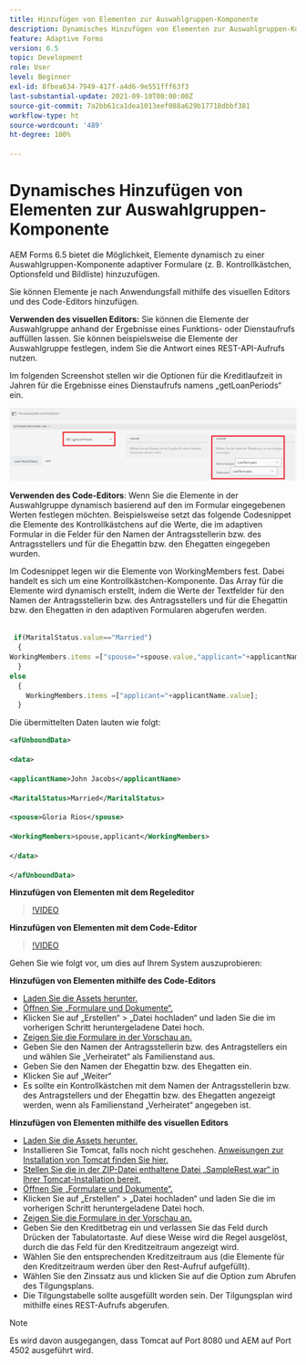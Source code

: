 ```yaml
---
title: Hinzufügen von Elementen zur Auswahlgruppen-Komponente
description: Dynamisches Hinzufügen von Elementen zur Auswahlgruppen-Komponente
feature: Adaptive Forms
version: 6.5
topic: Development
role: User
level: Beginner
exl-id: 8fbea634-7949-417f-a4d6-9e551fff63f3
last-substantial-update: 2021-09-10T00:00:00Z
source-git-commit: 7a2bb61ca1dea1013eef088a629b17718dbbf381
workflow-type: ht
source-wordcount: '489'
ht-degree: 100%

---
```


# Dynamisches Hinzufügen von Elementen zur Auswahlgruppen-Komponente

AEM Forms 6.5 bietet die Möglichkeit, Elemente dynamisch zu einer Auswahlgruppen-Komponente adaptiver Formulare (z. B. Kontrollkästchen, Optionsfeld und Bildliste) hinzuzufügen.


Sie können Elemente je nach Anwendungsfall mithilfe des visuellen Editors und des Code-Editors hinzufügen.

**Verwenden des visuellen Editors:** Sie können die Elemente der Auswahlgruppe anhand der Ergebnisse eines Funktions- oder Dienstaufrufs auffüllen lassen. Sie können beispielsweise die Elemente der Auswahlgruppe festlegen, indem Sie die Antwort eines REST-API-Aufrufs nutzen.

Im folgenden Screenshot stellen wir die Optionen für die Kreditlaufzeit in Jahren für die Ergebnisse eines Dienstaufrufs namens „getLoanPeriods“ ein.

![Regeleditor](assets/ruleeditor.png)

**Verwenden des Code-Editors**: Wenn Sie die Elemente in der Auswahlgruppe dynamisch basierend auf den im Formular eingegebenen Werten festlegen möchten. Beispielsweise setzt das folgende Codesnippet die Elemente des Kontrollkästchens auf die Werte, die im adaptiven Formular in die Felder für den Namen der Antragsstellerin bzw. des Antragsstellers und für die Ehegattin bzw. den Ehegatten eingegeben wurden.

Im Codesnippet legen wir die Elemente von WorkingMembers fest. Dabei handelt es sich um eine Kontrollkästchen-Komponente. Das Array für die Elemente wird dynamisch erstellt, indem die Werte der Textfelder für den Namen der Antragsstellerin bzw. des Antragsstellers und für die Ehegattin bzw. den Ehegatten in den adaptiven Formularen abgerufen werden.

```javascript
 
 if(MaritalStatus.value=="Married")
  {
WorkingMembers.items =["spouse="+spouse.value,"applicant="+applicantName.value];
  }
else
  {
    WorkingMembers.items =["applicant="+applicantName.value];
  }
```

Die übermittelten Daten lauten wie folgt:

```xml
<afUnboundData>

<data>

<applicantName>John Jacobs</applicantName>

<MaritalStatus>Married</MaritalStatus>

<spouse>Gloria Rios</spouse>

<WorkingMembers>spouse,applicant</WorkingMembers>

</data>

</afUnboundData>
```

**Hinzufügen von Elementen mit dem Regeleditor**

>[!VIDEO](https://video.tv.adobe.com/v/26847?quality=12&learn=on)

**Hinzufügen von Elementen mit dem Code-Editor**

>[!VIDEO](https://video.tv.adobe.com/v/26848?quality=12&learn=on)

Gehen Sie wie folgt vor, um dies auf Ihrem System auszuprobieren:

**Hinzufügen von Elementen mithilfe des Code-Editors**

* [Laden Sie die Assets herunter.](assets/usingthecodeeditor.zip)
* [Öffnen Sie „Formulare und Dokumente“.](http://localhost:4502/aem/forms.html/content/dam/formsanddocuments)
* Klicken Sie auf „Erstellen“ > „Datei hochladen“ und laden Sie die im vorherigen Schritt heruntergeladene Datei hoch.
* [Zeigen Sie die Formulare in der Vorschau an.](http://localhost:4502/content/dam/formsanddocuments/simpleform/jcr:content?wcmmode=disabled)
* Geben Sie den Namen der Antragsstellerin bzw. des Antragstellers ein und wählen Sie „Verheiratet“ als Familienstand aus.
* Geben Sie den Namen der Ehegattin bzw. des Ehegatten ein.
* Klicken Sie auf „Weiter“
* Es sollte ein Kontrollkästchen mit dem Namen der Antragsstellerin bzw. des Antragstellers und der Ehegattin bzw. des Ehegatten angezeigt werden, wenn als Familienstand „Verheiratet“ angegeben ist.

**Hinzufügen von Elementen mithilfe des visuellen Editors**

* [Laden Sie die Assets herunter.](assets/usingthevisualeditor.zip)
* Installieren Sie Tomcat, falls noch nicht geschehen. [Anweisungen zur Installation von Tomcat finden Sie hier.](https://experienceleague.adobe.com/docs/experience-manager-learn/forms/ic-print-channel-tutorial/introduction.html?lang=de)
* [Stellen Sie die in der ZIP-Datei enthaltene Datei „SampleRest.war“ in Ihrer Tomcat-Installation bereit.](assets/sample-rest.zip)
* [Öffnen Sie „Formulare und Dokumente“.](http://localhost:4502/aem/forms.html/content/dam/formsanddocuments)
* Klicken Sie auf „Erstellen“ > „Datei hochladen“ und laden Sie die im vorherigen Schritt heruntergeladene Datei hoch.
* [Zeigen Sie die Formulare in der Vorschau an.](http://localhost:4502/content/dam/formsanddocuments/amortizationschedule/jcr:content?wcmmode=disabled)
* Geben Sie den Kreditbetrag ein und verlassen Sie das Feld durch Drücken der Tabulatortaste. Auf diese Weise wird die Regel ausgelöst, durch die das Feld für den Kreditzeitraum angezeigt wird.
* Wählen Sie den entsprechenden Kreditzeitraum aus (die Elemente für den Kreditzeitraum werden über den Rest-Aufruf aufgefüllt).
* Wählen Sie den Zinssatz aus und klicken Sie auf die Option zum Abrufen des Tilgungsplans.
* Die Tilgungstabelle sollte ausgefüllt worden sein. Der Tilgungsplan wird mithilfe eines REST-Aufrufs abgerufen.

>[!NOTE]
> Es wird davon ausgegangen, dass Tomcat auf Port 8080 und AEM auf Port 4502 ausgeführt wird.
